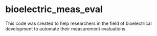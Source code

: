 # bioelectric_meas_eval

This code was created to help researchers in the field of bioelectrical development to automate their measurement evaluations.
